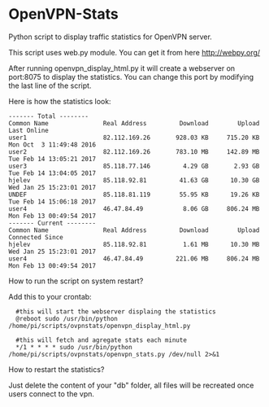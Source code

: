 # OpenVPN-Stats

Python script to display traffic statistics for OpenVPN server.

This script uses web.py module. You can get it from here http://webpy.org/

After running openvpn_display_html.py it will create a webserver on port:8075 to display the statistics.
You can change this port by modifying the last line of the script.

Here is how the statistics look:

```
------- Total --------
Common Name               Real Address         Download        Upload               Last Online
user1                     82.112.169.26       928.03 KB     715.20 KB  Mon Oct  3 11:49:48 2016
user2                     82.112.169.26       783.10 MB     142.89 MB  Tue Feb 14 13:05:21 2017
user3                     85.118.77.146         4.29 GB       2.93 GB  Tue Feb 14 13:04:05 2017
hjelev                    85.118.92.81         41.63 GB      10.30 GB  Wed Jan 25 15:23:01 2017
UNDEF                     85.118.81.119        55.95 KB      19.26 KB  Tue Feb 14 15:06:18 2017
user4                     46.47.84.49           8.06 GB     806.24 MB  Mon Feb 13 00:49:54 2017
------- Current --------
Common Name               Real Address         Download        Upload           Connected Since
hjelev                    85.118.92.81          1.61 MB      10.30 MB  Wed Jan 25 15:23:01 2017
user4                     46.47.84.49         221.06 MB     806.24 MB  Mon Feb 13 00:49:54 2017
```

How to run the script on system restart?

Add this to your crontab:

```
  #this will start the webserver displaing the statistics
  @reboot sudo /usr/bin/python /home/pi/scripts/ovpnstats/openvpn_display_html.py

  #this will fetch and agregate stats each minute
  */1 * * * * sudo /usr/bin/python /home/pi/scripts/ovpnstats/openvpn_stats.py /dev/null 2>&1
```

How to restart the statistics? 

Just delete the content of your "db" folder, all files will be recreated once users connect to the vpn.
